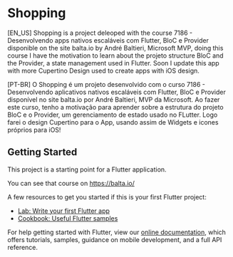 # Shopping

[EN_US]
Shopping is a project deleoped with the course 7186 - Desenvolvendo apps nativos escaláveis com Flutter, BloC e Provider disponible on the site balta.io by André Baltieri, Microsoft MVP, doing this course I have the motivation to learn about the projeto structure BloC and the Provider, a state management used in Flutter. Soon I update this app with more Cupertino Design used to create apps with iOS design.

[PT-BR]
O Shopping é um projeto desenvolvido com o curso 7186 - Desenvolvendo aplicativos nativos escaláveis com Flutter, BloC e Provider disponível no site balta.io por André Baltieri, MVP da Microsoft. Ao fazer este curso, tenho a motivação para aprender sobre a estrutura do projeto BloC e o Provider, um gerenciamento de estado usado no FLutter. Logo farei o design Cupertino para o App, usando assim de Widgets e icones próprios para iOS!

## Getting Started

This project is a starting point for a Flutter application.

You can see that course on https://balta.io/

A few resources to get you started if this is your first Flutter project:

- [Lab: Write your first Flutter app](https://flutter.dev/docs/get-started/codelab)
- [Cookbook: Useful Flutter samples](https://flutter.dev/docs/cookbook)

For help getting started with Flutter, view our
[online documentation](https://flutter.dev/docs), which offers tutorials,
samples, guidance on mobile development, and a full API reference.
